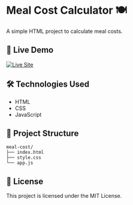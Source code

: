 # Meal Cost Calculator 🍽️

A simple HTML project to calculate meal costs.

## 🔗 Live Demo

[![Live Site](https://img.shields.io/badge/View-Live--Site-green?style=for-the-badge)](https://nazmunsakib.github.io/meal-cost/)

## 🛠️ Technologies Used

- HTML
- CSS
- JavaScript

## 📂 Project Structure

```
meal-cost/
├── index.html
├── style.css
└── app.js
```

## 📄 License

This project is licensed under the MIT License.